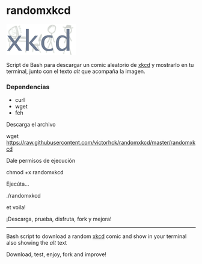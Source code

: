 # randomxkcd

![xkcd_logo](xkcd.png)

Script de Bash para descargar un comic aleatorio de [xkcd](https://xkcd.com/) y mostrarlo en tu terminal, junto con el texto _alt_ que acompaña la imagen.

### Dependencias
* curl
* wget
* feh

Descarga el archivo 

 wget https://raw.githubusercontent.com/victorhck/randomxkcd/master/randomxkcd

Dale permisos de ejecución 

 chmod +x randomxkcd

Ejecúta... 

 ./randomxkcd

et voila!

¡Descarga, prueba, disfruta, fork y mejora!

---

Bash script to download a random [xkcd](https://xkcd.com/) comic and show in your terminal also showing the _alt_ text

Download, test, enjoy, fork and improve!
